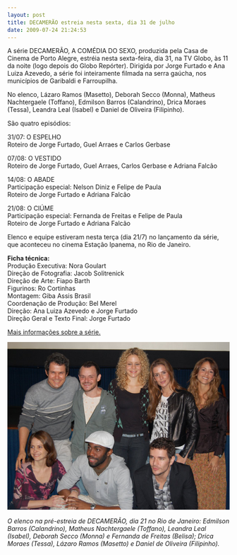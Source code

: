 ```yaml
---
layout: post
title: DECAMERÃO estreia nesta sexta, dia 31 de julho
date: 2009-07-24 21:24:53
---
```

A série DECAMERÃO, A COMÉDIA DO SEXO, produzida pela Casa de Cinema de Porto Alegre, estréia nesta sexta-feira, dia 31, na TV Globo, às 11 da noite (logo depois do Globo Repórter). Dirigida por Jorge Furtado e Ana Luiza Azevedo, a série foi inteiramente filmada na serra gaúcha, nos municípios de Garibaldi e Farroupilha.

No elenco, Lázaro Ramos (Masetto), Deborah Secco (Monna), Matheus Nachtergaele (Toffano), Edmilson Barros (Calandrino), Drica Moraes (Tessa), Leandra Leal (Isabel) e Daniel de Oliveira (Filipinho).

São quatro episódios:

31/07: O ESPELHO\
Roteiro de Jorge Furtado, Guel Arraes e Carlos Gerbase

07/08: O VESTIDO\
Roteiro de Jorge Furtado, Guel Arraes, Carlos Gerbase e Adriana Falcão

14/08: O ABADE\
Participação especial: Nelson Diniz e Felipe de Paula\
Roteiro de Jorge Furtado e Adriana Falcão

21/08: O CIÚME\
Participação especial: Fernanda de Freitas e Felipe de Paula\
Roteiro de Jorge Furtado e Adriana Falcão

Elenco e equipe estiveram nesta terça (dia 21/7) no lançamento da série, que aconteceu no cinema Estação Ipanema, no Rio de Janeiro.

**Ficha técnica:**\
Produção Executiva: Nora Goulart\
Direção de Fotografia: Jacob Solitrenick\
Direção de Arte: Fiapo Barth\
Figurinos: Ro Cortinhas\
Montagem: Giba Assis Brasil\
Coordenação de Produção: Bel Merel\
Direção: Ana Luiza Azevedo e Jorge Furtado\
Direção Geral e Texto Final: Jorge Furtado

[Mais informações sobre a série.](https://www.casacinepoa.com.br/filmes/decamer%C3%A3o-a-com%C3%A9dia-do-sexo/)

![](/uploads/decam03.jpg)

*O elenco na pré-estreia de DECAMERÃO, dia 21 no Rio de Janeiro: Edmilson Barros (Calandrino), Matheus Nachtergaele (Toffano), Leandra Leal (Isabel), Deborah Secco (Monna) e Fernanda de Freitas (Belisa); Drica Moraes (Tessa), Lázaro Ramos (Masetto)  e Daniel de Oliveira (Filipinho).*